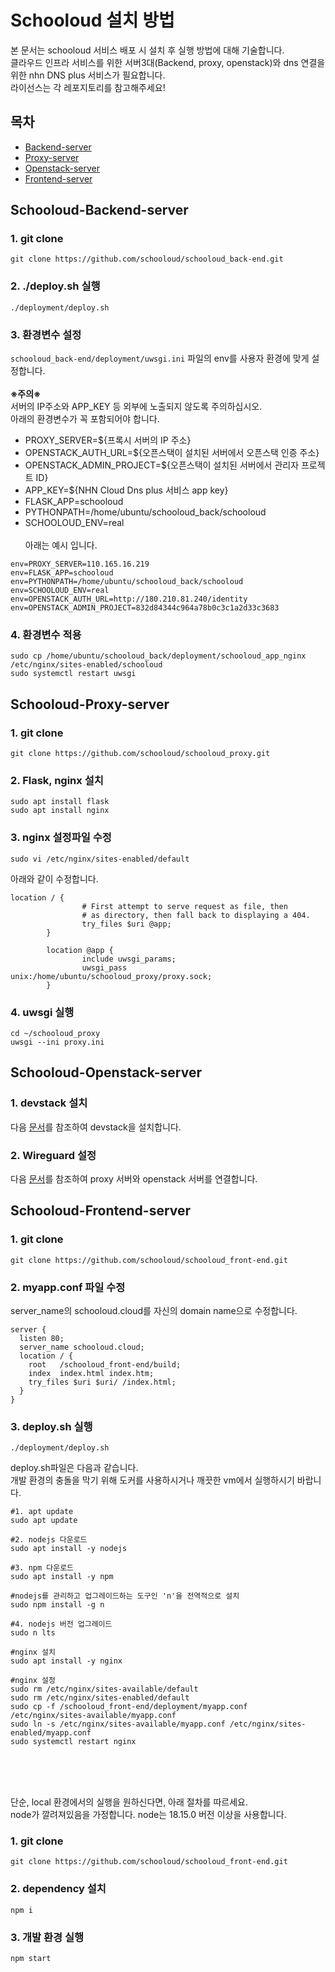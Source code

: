 # Schooloud 설치 방법

본 문서는 schooloud 서비스 배포 시 설치 후 실행 방법에 대해 기술합니다.<br>
클라우드 인프라 서비스를 위한 서버3대(Backend, proxy, openstack)와 dns 연결을 위한 nhn DNS plus 서비스가 필요합니다.<br>
라이선스는 각 레포지토리를 참고해주세요!

## 목차

- <a href="profile/INSTALL_BE.md">Backend-server</a>
- [Proxy-server](#Schooloud-Proxy-server)
- [Openstack-server](#Schooloud-Openstack-server)
- [Frontend-server](#Schooloud-Frontend-server)

## Schooloud-Backend-server

### 1. git clone

```
git clone https://github.com/schooloud/schooloud_back-end.git
```

### 2. ./deploy.sh 실행

```
./deployment/deploy.sh
```

### 3. 환경변수 설정

`schooloud_back-end/deployment/uwsgi.ini` 파일의 env를 사용자 환경에 맞게 설정합니다.<br><br>
**※주의※**<br>
서버의 IP주소와 APP_KEY 등 외부에 노출되지 않도록 주의하십시오. <br>
아래의 환경변수가 꼭 포함되어야 합니다.<br>

- PROXY_SERVER=${프록시 서버의 IP 주소}
- OPENSTACK_AUTH_URL=${오픈스택이 설치된 서버에서 오픈스택 인증 주소}
- OPENSTACK_ADMIN_PROJECT=${오픈스택이 설치된 서버에서 관리자 프로젝트 ID}
- APP_KEY=${NHN Cloud Dns plus 서비스 app key}
- FLASK_APP=schooloud
- PYTHONPATH=/home/ubuntu/schooloud_back/schooloud
- SCHOOLOUD_ENV=real <br><br>
  아래는 예시 입니다.<br>

```
env=PROXY_SERVER=110.165.16.219
env=FLASK_APP=schooloud
env=PYTHONPATH=/home/ubuntu/schooloud_back/schooloud
env=SCHOOLOUD_ENV=real
env=OPENSTACK_AUTH_URL=http://180.210.81.240/identity
env=OPENSTACK_ADMIN_PROJECT=832d84344c964a78b0c3c1a2d33c3683
```

### 4. 환경변수 적용

```
sudo cp /home/ubuntu/schooloud_back/deployment/schooloud_app_nginx /etc/nginx/sites-enabled/schooloud
sudo systemctl restart uwsgi
```

## Schooloud-Proxy-server

### 1. git clone

```
git clone https://github.com/schooloud/schooloud_proxy.git
```

### 2. Flask, nginx 설치

```
sudo apt install flask
sudo apt install nginx
```

### 3. nginx 설정파일 수정

```
sudo vi /etc/nginx/sites-enabled/default
```

아래와 같이 수정합니다.

```
location / {
                # First attempt to serve request as file, then
                # as directory, then fall back to displaying a 404.
                try_files $uri @app;
        }

        location @app {
                include uwsgi_params;
                uwsgi_pass unix:/home/ubuntu/schooloud_proxy/proxy.sock;
        }
```

### 4. uwsgi 실행

```
cd ~/schooloud_proxy
uwsgi --ini proxy.ini
```

## Schooloud-Openstack-server

### 1. devstack 설치

다음 [문서](https://openstack.dooray.com/share/pages/cNN00FoxQrSevSxU6RFCpA)를 참조하여 devstack을 설치합니다.

### 2. Wireguard 설정

다음 [문서](https://happyae.tistory.com/84)를 참조하여 proxy 서버와 openstack 서버를 연결합니다.

## Schooloud-Frontend-server

### 1. git clone

```
git clone https://github.com/schooloud/schooloud_front-end.git
```

### 2. myapp.conf 파일 수정

server_name의 schooloud.cloud를 자신의 domain name으로 수정합니다.

```
server {
  listen 80;
  server_name schooloud.cloud;
  location / {
    root   /schooloud_front-end/build;
    index  index.html index.htm;
    try_files $uri $uri/ /index.html;
  }
}
```

### 3. deploy.sh 실행

```
./deployment/deploy.sh
```

deploy.sh파일은 다음과 같습니다.</br>
개발 환경의 충돌을 막기 위해 도커를 사용하시거나 깨끗한 vm에서 실행하시기 바랍니다.

```
#1. apt update
sudo apt update

#2. nodejs 다운로드
sudo apt install -y nodejs

#3. npm 다운로드
sudo apt install -y npm

#nodejs를 관리하고 업그레이드하는 도구인 'n'을 전역적으로 설치
sudo npm install -g n

#4. nodejs 버전 업그레이드
sudo n lts

#nginx 설치
sudo apt install -y nginx

#nginx 설정
sudo rm /etc/nginx/sites-available/default
sudo rm /etc/nginx/sites-enabled/default
sudo cp -f /schooloud_front-end/deployment/myapp.conf /etc/nginx/sites-available/myapp.conf
sudo ln -s /etc/nginx/sites-available/myapp.conf /etc/nginx/sites-enabled/myapp.conf
sudo systemctl restart nginx
```

</br>
</br>
</br>

단순, local 환경에서의 실행을 원하신다면, 아래 절차를 따르세요.</br>
node가 깔려져있음을 가정합니다. node는 18.15.0 버전 이상을 사용합니다.

### 1. git clone

```
git clone https://github.com/schooloud/schooloud_front-end.git
```

### 2. dependency 설치

```
npm i
```

### 3. 개발 환경 실행

```
npm start
```
